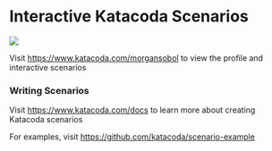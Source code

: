 # Interactive Katacoda Scenarios

[![](http://shields.katacoda.com/katacoda/morgansobol/count.svg)](https://www.katacoda.com/morgansobol "Get your profile on Katacoda.com")

Visit https://www.katacoda.com/morgansobol to view the profile and interactive scenarios

### Writing Scenarios
Visit https://www.katacoda.com/docs to learn more about creating Katacoda scenarios

For examples, visit https://github.com/katacoda/scenario-example
